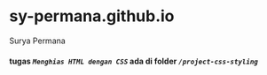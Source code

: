 # sy-permana.github.io
Surya Permana

#### tugas *`Menghias HTML dengan CSS`* ada di folder *`/project-css-styling`*
